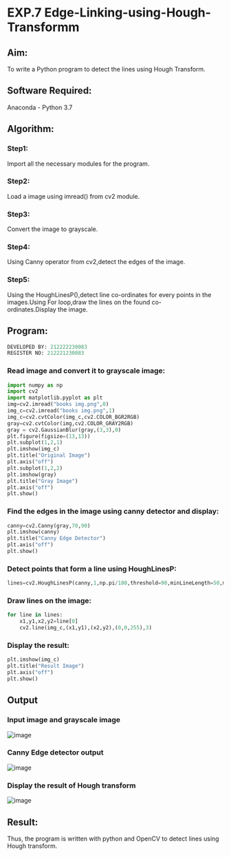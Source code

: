 # EXP.7 Edge-Linking-using-Hough-Transformm
## Aim:
To write a Python program to detect the lines using Hough Transform.

## Software Required:
Anaconda - Python 3.7

## Algorithm:
### Step1:

Import all the necessary modules for the program.
### Step2:

Load a image using imread() from cv2 module.
### Step3:

Convert the image to grayscale.
### Step4:

Using Canny operator from cv2,detect the edges of the image.
### Step5:

Using the HoughLinesP(),detect line co-ordinates for every points in the images.Using For loop,draw the lines on the found co-ordinates.Display the image.

## Program:
```py
DEVELOPED BY: 212222230083
REGISTER NO: 212221230083
```
### Read image and convert it to grayscale image:
```py
import numpy as np
import cv2
import matplotlib.pyplot as plt
img=cv2.imread("books img.png",0)
img_c=cv2.imread("books img.png",1)
img_c=cv2.cvtColor(img_c,cv2.COLOR_BGR2RGB)
gray=cv2.cvtColor(img,cv2.COLOR_GRAY2RGB)
gray = cv2.GaussianBlur(gray,(3,3),0)
plt.figure(figsize=(13,13))
plt.subplot(1,2,1)
plt.imshow(img_c)
plt.title("Original Image")
plt.axis("off")
plt.subplot(1,2,2)
plt.imshow(gray)
plt.title("Gray Image")
plt.axis("off")
plt.show()
```
### Find the edges in the image using canny detector and display:
```py
canny=cv2.Canny(gray,70,90)
plt.imshow(canny)
plt.title("Canny Edge Detector")
plt.axis("off")
plt.show()
```
### Detect points that form a line using HoughLinesP:
```py
lines=cv2.HoughLinesP(canny,1,np.pi/180,threshold=90,minLineLength=50,maxLineGap=90)
```
### Draw lines on the image:
```py
for line in lines:
    x1,y1,x2,y2=line[0]
    cv2.line(img_c,(x1,y1),(x2,y2),(0,0,255),3)
```
### Display the result:
```py
plt.imshow(img_c)
plt.title("Result Image")
plt.axis("off")
plt.show()
```
## Output

### Input image and grayscale image
![image](https://github.com/kanishka2305/Edge-Linking-using-Hough-Transformm/assets/113497357/fdcd9b9c-0740-4fda-b2be-c14c6bf81b0d)


### Canny Edge detector output
![image](https://github.com/kanishka2305/Edge-Linking-using-Hough-Transformm/assets/113497357/953071e5-1bd4-4fae-b7b3-b40d15d31889)


### Display the result of Hough transform
![image](https://github.com/kanishka2305/Edge-Linking-using-Hough-Transformm/assets/113497357/90cd6a3c-886a-4a5f-a4d7-d0a6ccf6bf23)

## Result:
Thus, the program is written with python and OpenCV to detect lines using Hough transform.
